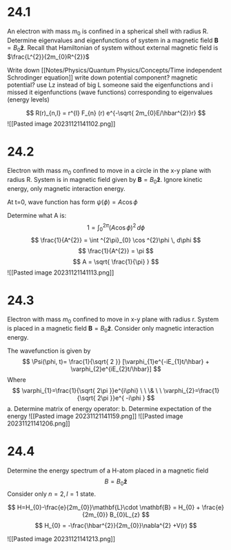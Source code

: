 # 24.1
An electron with mass $m_{0}$ is confined in a spherical shell with radius R. Determine eigenvalues and eigenfunctions of system in a magnetic field $\mathbf{B} = B_{0}\mathbf{\hat{z}}$. Recall that Hamiltonian of system without external magnetic field is $\frac{L^{2}}{2m_{0}R^{2}}$

Write down [[Notes/Physics/Quantum Physics/Concepts/Time independent Schrodinger equation]]
write down potential component?
magnetic potential?
use Lz instead of big L
someone said the eigenfunctions and i missed it
eigenfunctions (wave functions) corresponding to eigenvalues (energy levels)


$$
R(r)_{n,l} = r^{l} F_{n} (r) e^{-\sqrt{ 2m_{0}E/\hbar^{2}}r}
$$
![[Pasted image 20231121141102.png]]
# 24.2
Electron with mass $m_{0}$ confined to move in a circle in the x-y plane with radius R. System is in magnetic field given by $\mathbf{B} = B_{0}\mathbf{\hat{z}}$. Ignore kinetic energy, only magnetic interaction energy.

At t=0, wave function has form $\psi(\phi)=A\cos \phi$

Determine what A is: 
$$
1=\int _{0} ^{2\pi} (A\cos \phi)^{2} \, d\phi 
$$
$$
\frac{1}{A^{2}} = \int ^{2\pi}_{0} \cos ^{2}\phi \, d\phi
$$
$$
\frac{1}{A^{2}} = \pi
$$
$$
A = \sqrt{ \frac{1}{\pi} }
$$
![[Pasted image 20231121141113.png]]
# 24.3
Electron with mass $m_{0}$ confined to move in x-y plane with radius r. System is placed in a magnetic field $\mathbf{B}=B_{0}\mathbf{\hat{z}}$. Consider only magnetic interaction energy. 

The wavefunction is given by 
$$
\Psi(\phi, t)= \frac{1}{\sqrt{ 2 }} [\varphi_{1}e^{-iE_{1}t/\hbar} + \varphi_{2}e^{iE_{2}t/\hbar}] 
$$
Where
$$
\varphi_{1}=\frac{1}{\sqrt{ 2\pi }}e^{i\phi} \ \ \& \ \ \varphi_{2}=\frac{1}{\sqrt{ 2\pi  }}e^{ -i\phi }
$$
a. Determine matrix of energy operator: 
b. Determine expectation of the energy 
![[Pasted image 20231121141159.png]]
![[Pasted image 20231121141206.png]]
# 24.4
Determine the energy spectrum of a H-atom placed in a magnetic field 
$$
B=B_{0}\mathbf{\hat{z}}
$$
Consider only $n=2, l=1$ state. 

$$
H=H_{0}-\frac{e}{2m_{0}}\mathbf{L}\cdot \mathbf{B} = H_{0} + \frac{e}{2m_{0}} B_{0}L_{z}
$$
$$
H_{0} = -\frac{\hbar^{2}}{2m_{0}}\nabla^{2} +V(r)
$$

![[Pasted image 20231121141213.png]]